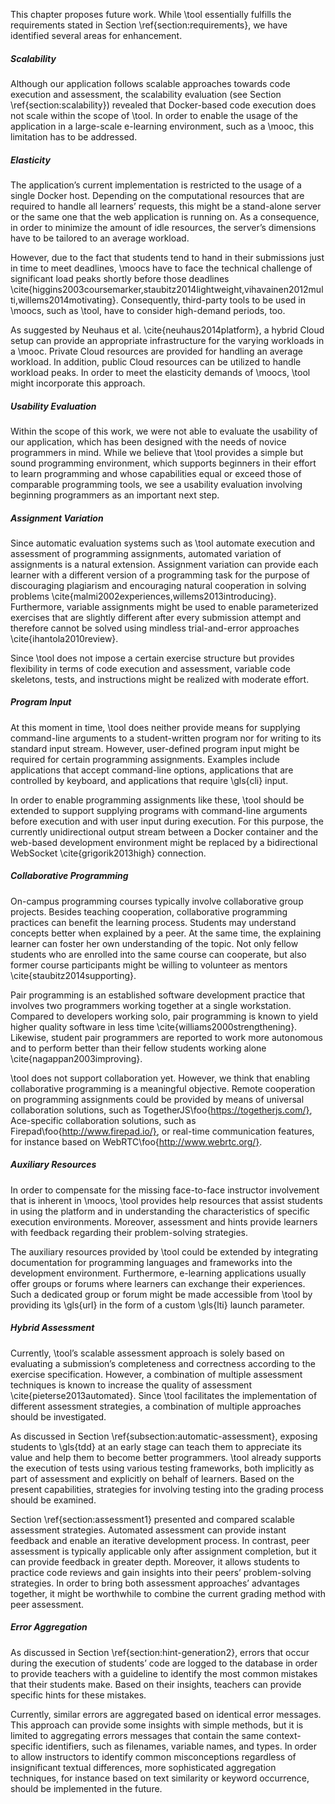 This chapter proposes future work. While \tool essentially fulfills the requirements stated in Section \ref{section:requirements}, we have identified several areas for enhancement.

##### Scalability

Although our application follows scalable approaches towards code execution and assessment, the scalability evaluation (see Section \ref{section:scalability}) revealed that Docker-based code execution does not scale within the scope of \tool. In order to enable the usage of the application in a large-scale e-learning environment, such as a \mooc, this limitation has to be addressed.

##### Elasticity

The application’s current implementation is restricted to the usage of a single Docker host. Depending on the computational resources that are required to handle all learners’ requests, this might be a stand-alone server or the same one that the web application is running on. As a consequence, in order to minimize the amount of idle resources, the server’s dimensions have to be tailored to an average workload.

However, due to the fact that students tend to hand in their submissions just in time to meet deadlines, \moocs have to face the technical challenge of significant load peaks shortly before those deadlines \cite{higgins2003coursemarker,staubitz2014lightweight,vihavainen2012multi,willems2014motivating}. Consequently, third-party tools to be used in \moocs, such as \tool, have to consider high-demand periods, too.

As suggested by Neuhaus et al\. \cite{neuhaus2014platform}, a hybrid Cloud setup can provide an appropriate infrastructure for the varying workloads in a \mooc. Private Cloud resources are provided for handling an average workload. In addition, public Cloud resources can be utilized to handle workload peaks. In order to meet the elasticity demands of \moocs, \tool might incorporate this approach.

##### Usability Evaluation

Within the scope of this work, we were not able to evaluate the usability of our application, which has been designed with the needs of novice programmers in mind. While we believe that \tool provides a simple but sound programming environment, which supports beginners in their effort to learn programming and
whose capabilities equal or exceed those of comparable programming tools, we see a usability evaluation involving beginning programmers as an important next step.

##### Assignment Variation

Since automatic evaluation systems such as \tool automate execution and assessment of programming assignments, automated variation of assignments is a natural extension. Assignment variation can provide each learner with a different version of a programming task for the purpose of discouraging plagiarism and encouraging natural cooperation in solving problems \cite{malmi2002experiences,willems2013introducing}. Furthermore, variable assignments might be used to enable parameterized exercises that are slightly different after every submission attempt and therefore cannot be solved using mindless trial-and-error approaches \cite{ihantola2010review}.

Since \tool does not impose a certain exercise structure but provides flexibility in terms of code execution and assessment, variable code skeletons, tests, and instructions might be realized with moderate effort.

##### Program Input

At this moment in time, \tool does neither provide means for supplying command-line arguments to a student-written program nor for writing to its standard input stream. However, user-defined program input might be required for certain programming assignments. Examples include applications that accept command-line options, applications that are controlled by keyboard, and applications that require \gls{cli} input.

In order to enable programming assignments like these, \tool should be extended to support supplying programs with command-line arguments before execution and with user input during execution. For this purpose, the currently unidirectional output stream between a Docker container and the web-based development environment might be replaced by a bidirectional WebSocket \cite{grigorik2013high} connection.

##### Collaborative Programming

On-campus programming courses typically involve collaborative group projects. Besides teaching cooperation, collaborative programming practices can benefit the learning process. Students may understand concepts better when explained by a peer. At the same time, the explaining learner can foster her own understanding of the topic. Not only fellow students who are enrolled into the same course can cooperate, but also former course participants might be willing to volunteer as mentors \cite{staubitz2014supporting}.

Pair programming is an established software development practice that involves two programmers working together at a single workstation. Compared to developers working solo, pair programming is known to yield higher quality software in less time \cite{williams2000strengthening}. Likewise, student pair programmers are reported to work more autonomous and to perform better than their fellow students working alone \cite{nagappan2003improving}.

\tool does not support collaboration yet. However, we think that enabling collaborative programming is a meaningful objective. Remote cooperation on programming assignments could be provided by means of universal collaboration solutions, such as TogetherJS\foo{https://togetherjs.com/}, Ace-specific collaboration solutions, such as Firepad\foo{http://www.firepad.io/}, or real-time communication features, for instance based on WebRTC\foo{http://www.webrtc.org/}.

##### Auxiliary Resources

In order to compensate for the missing face-to-face instructor involvement that is inherent in \moocs, \tool provides help resources that assist students in using the platform and in understanding the characteristics of specific execution environments. Moreover, assessment and hints provide learners with feedback regarding their problem-solving strategies.

The auxiliary resources provided by \tool could be extended by integrating documentation for programming languages and frameworks into the development environment. Furthermore, e-learning applications usually offer groups or forums where learners can exchange their experiences. Such a dedicated group or forum might be made accessible from \tool by providing its \gls{url} in the form of a custom \gls{lti} launch parameter.

##### Hybrid Assessment

Currently, \tool’s scalable assessment approach is solely based on evaluating a submission’s completeness and correctness according to the exercise specification. However, a combination of multiple assessment techniques is known to increase the quality of assessment \cite{pieterse2013automated}. Since \tool facilitates the implementation of different assessment strategies, a combination of multiple approaches should be investigated.

As discussed in Section \ref{subsection:automatic-assessment}, exposing students to \gls{tdd} at an early stage can teach them to appreciate its value and help them to become better programmers. \tool already supports the execution of tests using various testing frameworks, both implicitly as part of assessment and explicitly on behalf of learners. Based on the present capabilities, strategies for involving testing into the grading process should be examined.

Section \ref{section:assessment1} presented and compared scalable assessment strategies. Automated assessment can provide instant feedback and enable an iterative development process. In contrast, peer assessment is typically applicable only after assignment completion, but it can provide feedback in greater depth. Moreover, it allows students to practice code reviews and gain insights into their peers’ problem-solving strategies. In order to bring both assessment approaches’ advantages together, it might be worthwhile to combine the current grading method with peer assessment.

##### Error Aggregation

As discussed in Section \ref{section:hint-generation2}, errors that occur during the execution of students’ code are logged to the database in order to provide teachers with a guideline to identify the most common mistakes that their students make. Based on their insights, teachers can provide specific hints for these mistakes.

Currently, similar errors are aggregated based on identical error messages. This approach can provide some insights with simple methods, but it is limited to aggregating errors messages that contain the same context-specific identifiers, such as filenames, variable names, and types. In order to allow instructors to identify common misconceptions regardless of insignificant textual differences, more sophisticated aggregation techniques, for instance based on text similarity or keyword occurrence, should be implemented in the future.